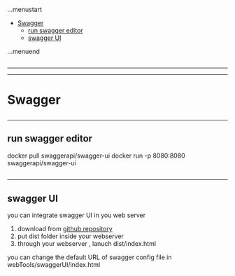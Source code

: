 ...menustart

 - [Swagger](#336ff1e9aa6177ea7a71984fa8c241b9)
     - [run swagger editor](#7a8a1e62c3e177c335813e2cda4f44f0)
     - [swagger UI](#d965025d55377342fd1e4ff3e57ad750)

...menuend


<h2 id="336ff1e9aa6177ea7a71984fa8c241b9"></h2>

-----
-----

# Swagger 

<h2 id="7a8a1e62c3e177c335813e2cda4f44f0"></h2>

-----

## run swagger editor

docker pull swaggerapi/swagger-ui
docker run -p 8080:8080 swaggerapi/swagger-ui

<h2 id="d965025d55377342fd1e4ff3e57ad750"></h2>

-----

## swagger UI 

you can integrate swagger UI in you web server

 1. download from [github repository](https://github.com/swagger-api/swagger-ui) 
 2. put dist folder inside your webserver 
 3. through your webserver , lanuch dist/index.html

you can change the  default URL of swagger config file in  webTools/swaggerUI/index.html



